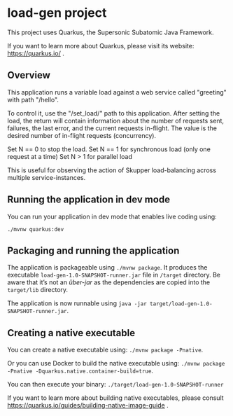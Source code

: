 # load-gen project

This project uses Quarkus, the Supersonic Subatomic Java Framework.

If you want to learn more about Quarkus, please visit its website: https://quarkus.io/ .

## Overview

This application runs a variable load against a web service called "greeting" with path "/hello".

To control it, use the "/set_load/<N>" path to this application.  After setting the load, the return will contain information about the number of requests sent, failures, the last error, and the current requests in-flight.  The value <N> is the desired number of in-flight requests (concurrency).

Set N == 0 to stop the load.
Set N == 1 for synchronous load (only one request at a time)
Set N > 1 for parallel load

This is useful for observing the action of Skupper load-balancing across multiple service-instances.

## Running the application in dev mode

You can run your application in dev mode that enables live coding using:
```
./mvnw quarkus:dev
```

## Packaging and running the application

The application is packageable using `./mvnw package`.
It produces the executable `load-gen-1.0-SNAPSHOT-runner.jar` file in `/target` directory.
Be aware that it’s not an _über-jar_ as the dependencies are copied into the `target/lib` directory.

The application is now runnable using `java -jar target/load-gen-1.0-SNAPSHOT-runner.jar`.

## Creating a native executable

You can create a native executable using: `./mvnw package -Pnative`.

Or you can use Docker to build the native executable using: `./mvnw package -Pnative -Dquarkus.native.container-build=true`.

You can then execute your binary: `./target/load-gen-1.0-SNAPSHOT-runner`

If you want to learn more about building native executables, please consult https://quarkus.io/guides/building-native-image-guide .
